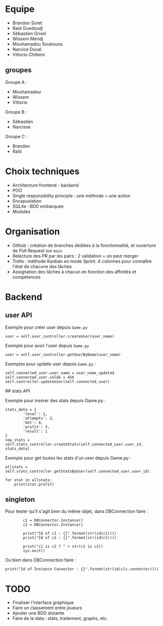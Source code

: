 # Equipe

- Brandon Soret
- Raid Guedoudj
- Sébastien Grivel
- Wissem Meridj
- Mouhamadou Soukouna
- Narcice Duval
- Vittorio Chillemi

## groupes

Groupe A :

- Mouhamadou
- Wissem
- Vittorio

Groupe B :
- Sébastien
- Narcisse

Groupe C :
- Brandon
- Raïd

# Choix techniques

- Architecture frontend - backend
- POO
- Single responsibility principle : une méthode = une action
- Encapuslation
- SQLite : BDD embarquée
- Modules

# Organisation

- Github : création de branches dédiées à la fonctionnalité, et ouverture de Pull Request sur `main`
- Relecture des PR par les pairs : 2 validation = on peut merger
- Trello : méthode Kanban en mode Sprint. 4 colonnes pour connaître l'état de chacune des tâches
- Assignation des  tâches à chacun en fonction des affinités et compétences

# Backend

## user API

Exemple pour créer user depuis `Game.py`

```
user = self.user_controller.createUser(user_name)
```

Exemple pour avoir l'user depuis `Game.py`

```
user = self.user_controller.getUserByName(user_name)
```

Exemples pour update user depuis `Game.py` :

```
self.connected_user.user_name = user_name_updated
self.connected_user.solde = 456
self.controller.updateUser(self.connected_user)
```


## stats API


Exemple pour insérer des stats  depuis Game.py :

```
stats_data = {
        'level': 1,
        'attempts': 2,
        'bet': 8,
        'profit': 5,
        'result': 1
}
new_stats = self.stats_controller.createStats(self.connected_user.user_id, stats_data)
```

Exemple pour get toutes les stats d'un user depuis Game.py :

```
allstats = self.stats_controller.getStatsByUser(self.connected_user.user_id)

for stat in allstats:
    print(stat.profit)
```

## singleton

Pour tester qu'il s'agit bien du même objet, dans DBConnection faire :

```
        c1 = DBConnector.Instance()
        c2 = DBConnector.Instance()

        print("Id of c1 : {}".format(str(id(c1))))
        print("Id of c2 : {}".format(str(id(c1))))

        print("c1 is c2 ? " + str(c1 is c2))
        sys.exit()

```

Ou bien dans DBConnection faire :

```
print("Id of Instance Connector : {}".format(str(id(cls.connector))))
```

# TODO

- Finaliser l'interface graphique
- Faire un classement entre joueurs
- Ajouter une BDD distante
- Faire de la data : stats, traitement, graphs, etc.

